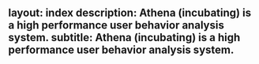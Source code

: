 layout: index
description: Athena (incubating) is a high performance user behavior analysis system.
subtitle: Athena (incubating) is a high performance user behavior analysis system.
---
